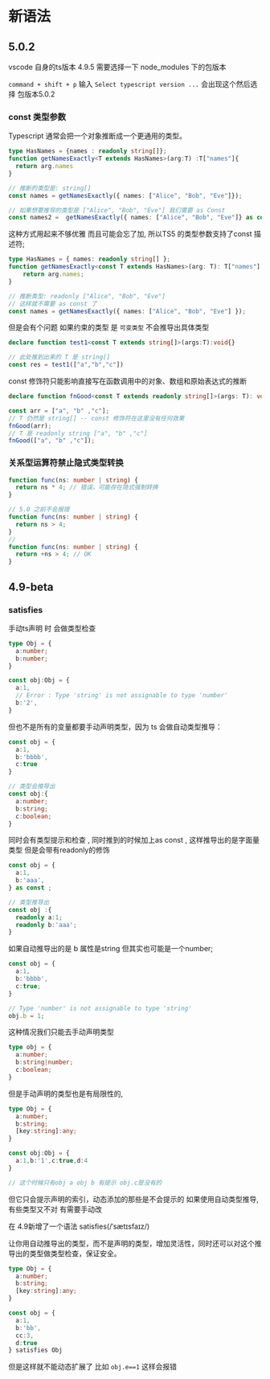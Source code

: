 # 新语法

## 5.0.2 

vscode 自身的ts版本 4.9.5 需要选择一下 node_modules 下的包版本

`command + shift + p` 输入 `Select typescript version ...` 会出现这个然后选择 包版本5.0.2


### const 类型参数

Typescript 通常会把一个对象推断成一个更通用的类型。

``` ts
type HasNames = {names : readonly string[]};
function getNamesExactly<T extends HasNames>(arg:T) :T["names"]{
  return arg.names
}

// 推断的类型是: string[]
const names = getNamesExactly({ names: ["Alice", "Bob", "Eve"]});

// 如果想要推导的类型是 ["Alice", "Bob", "Eve"] 我们需要 as Const
const names2 =  getNamesExactly({ names: ["Alice", "Bob", "Eve"]} as const);
```

这种方式用起来不够优雅 而且可能会忘了加, 所以TS5 的类型参数支持了const 描述符;

``` ts
type HasNames = { names: readonly string[] };
function getNamesExactly<const T extends HasNames>(arg: T): T["names"] {
    return arg.names;
}

// 推断类型: readonly ["Alice", "Bob", "Eve"]
// 这样就不需要 as const 了
const names = getNamesExactly({ names: ["Alice", "Bob", "Eve"] });
```

但是会有个问题 如果约束的类型 是 `可变类型` 不会推导出具体类型

``` ts
declare function test1<const T extends string[]>(args:T):void{}

// 此处推到出来的 T 是 string[]
const res = test1(["a","b","c"])
```


const 修饰符只能影响直接写在函数调用中的对象、数组和原始表达式的推断
``` ts
declare function fnGood<const T extends readonly string[]>(args: T): void;

const arr = ["a", "b" ,"c"];
// T 仍然是 string[] -- const 修饰符在这里没有任何效果
fnGood(arr);
// T 是 readonly string ["a", "b" ,"c"]
fnGood(["a", "b" ,"c"]);
```

### 关系型运算符禁止隐式类型转换

``` ts
function func(ns: number | string) {
  return ns * 4; // 错误，可能存在隐式强制转换
}

// 5.0 之前不会报错
function func(ns: number | string) {
  return ns > 4;
}
// 
function func(ns: number | string) {
  return +ns > 4; // OK
}
```




##  4.9-beta

### satisfies

手动ts声明 时 会做类型检查

``` ts
type Obj = {
  a:number;
  b:number;
}

const obj:Obj = {
  a:1,
  // Error : Type 'string' is not assignable to type 'number'
  b:'2',
}
```

但也不是所有的变量都要手动声明类型，因为 ts 会做自动类型推导：

``` ts
const obj = {
  a:1,
  b:'bbbb',
  c:true
}

// 类型会推导出
const obj:{
  a:number;
  b:string;
  c:boolean;
}
```

同时会有类型提示和检查 , 同时推到的时候加上as const , 这样推导出的是字面量类型 但是会带有readonly的修饰

``` ts
const obj = {
  a:1,
  b:'aaa',
} as const ;

// 类型推导出
const obj :{
  readonly a:1;
  readonly b:'aaa';
}
```

如果自动推导出的是 b 属性是string 但其实也可能是一个number;

``` ts
const obj = {
  a:1,
  b:'bbbb',
  c:true;
}

// Type 'number' is not assignable to type 'string'
obj.b = 1;
```

这种情况我们只能去手动声明类型

``` ts
type obj = {
  a:number;
  b:string|number;
  c:boolean;
}
```

但是手动声明的类型也是有局限性的,
``` ts
type Obj = {
  a:number;
  b:string;
  [key:string]:any;
}

const obj:Obj = {
  a:1,b:'1',c:true,d:4
}

// 这个时候只有obj a obj b 有提示 obj.c是没有的
```

但它只会提示声明的索引，动态添加的那些是不会提示的
如果使用自动类型推导, 有些类型又不对 有需要手动改

在 4.9新增了一个语法 satisfies(/ˈsætɪsfaɪz/)

让你用自动推导出的类型，而不是声明的类型，增加灵活性，同时还可以对这个推导出的类型做类型检查，保证安全。

``` ts
type Obj = {
  a:number;
  b:string;
  [key:string]:any;
}

const obj = {
  a:1,
  b:'bb',
  cc:3,
  d:true
} satisfies Obj

```

但是这样就不能动态扩展了 比如 `obj.e==1` 这样会报错